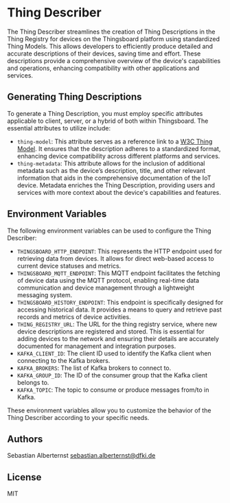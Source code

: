 # Thing Describer

The Thing Describer streamlines the creation of Thing Descriptions in the Thing Registry for devices on the Thingsboard platform using standardized Thing Models. This allows developers to efficiently produce detailed and accurate descriptions of their devices, saving time and effort. These descriptions provide a comprehensive overview of the device's capabilities and operations, enhancing compatibility with other applications and services.

## Generating Thing Descriptions

To generate a Thing Description, you must employ specific attributes applicable to client, server, or a hybrid of both within Thingsboard. The essential attributes to utilize include:

* `thing-model`: This attribute serves as a reference link to a [W3C Thing Model](https://www.w3.org/TR/wot-thing-description11/). It ensures that the description adheres to a standardized format, enhancing device compatibility across different platforms and services.
* `thing-metadata`: This attribute allows for the inclusion of additional metadata such as the device’s description, title, and other relevant information that aids in the comprehensive documentation of the IoT device. Metadata enriches the Thing Description, providing users and services with more context about the device's capabilities and features.

## Environment Variables

The following environment variables can be used to configure the Thing Describer:

- `THINGSBOARD_HTTP_ENDPOINT`: This represents the HTTP endpoint used for retrieving data from devices. It allows for direct web-based access to current device statuses and metrics.
- `THINGSBOARD_MQTT_ENDPOINT`: This MQTT endpoint facilitates the fetching of device data using the MQTT protocol, enabling real-time data communication and device management through a lightweight messaging system.
- `THINGSBOARD_HISTORY_ENDPOINT`: This endpoint is specifically designed for accessing historical data. It provides a means to query and retrieve past records and metrics of device activities.
- `THING_REGISTRY_URL`: The URL for the thing registry service, where new device descriptions are registered and stored. This is essential for adding devices to the network and ensuring their details are accurately documented for management and integration purposes.
- `KAFKA_CLIENT_ID`: The client ID used to identify the Kafka client when connecting to the Kafka brokers.
- `KAFKA_BROKERS`: The list of Kafka brokers to connect to.
- `KAFKA_GROUP_ID`: The ID of the consumer group that the Kafka client belongs to.
- `KAFKA_TOPIC`: The topic to consume or produce messages from/to in Kafka.

These environment variables allow you to customize the behavior of the Thing Describer according to your specific needs.

## Authors 

Sebastian Alberternst <sebastian.alberternst@dfki.de>

## License

MIT 

